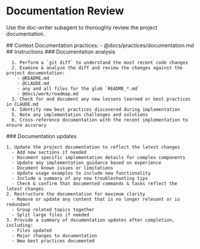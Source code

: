 # Documentation Review

Use the doc-writer subagent to thoroughly review the project documentation.

<context>
## Context
Documentation practices:
- @docs/practices/documentation.md
</context>

<instructions>
## Instructions

  <analysis>
      ### Documentation analysis

      1. Perform a `git diff` to understand the most recent code changes
      2. Examine & analyze the diff and review the changes against the project documentation:
        - @README.md
        - @CLAUDE.md
        - any and all files for the glob `README_*.md`
        - @docs/work/roadmap.md
      3. Check for and document any new lessons learned or best practices in CLAUDE.md
      4. Identify new best practices discovered during implementation
      5. Note any implementation challenges and solutions
      6. Cross-reference documentation with the recent implementation to ensure accuracy
  </analysis>

  <update>
    ### Documentation updates

    1. Update the project documentation to reflect the latest changes
      - Add new sections if needed
      - Document specific implementation details for complex components
      - Update any implementation guidance based on experience
      - Document known issues or limitations
      - Update usage examples to include new functionality
      - Include a summary of any new troubleshooting tips
      - Check & confirm that documented commands & tasks reflect the latest changes
    2. Restructure the documentation for maximum clarity
      - Remove or update any content that is no longer relevant or is redundant
      - Group related topics together
      - Split large files if needed
    3. Provide a summary of documentation updates after completion, including:
      - Files updated
      - Major changes to documentation
      - New best practices documented
  </update>

</instructions>
